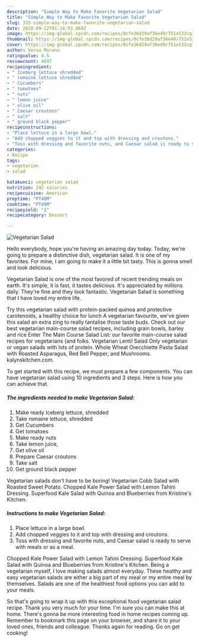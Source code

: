 ```yaml
---
description: "Simple Way to Make Favorite Vegetarian Salad"
title: "Simple Way to Make Favorite Vegetarian Salad"
slug: 333-simple-way-to-make-favorite-vegetarian-salad
date: 2020-09-22T01:14:53.868Z
image: https://img-global.cpcdn.com/recipes/0cfe36d29af36e49/751x532cq70/vegetarian-salad-recipe-main-photo.jpg
thumbnail: https://img-global.cpcdn.com/recipes/0cfe36d29af36e49/751x532cq70/vegetarian-salad-recipe-main-photo.jpg
cover: https://img-global.cpcdn.com/recipes/0cfe36d29af36e49/751x532cq70/vegetarian-salad-recipe-main-photo.jpg
author: Verna Moreno
ratingvalue: 4.5
reviewcount: 4697
recipeingredient:
- " Iceberg lettuce shredded"
- " romaine lettuce shredded"
- " Cucumbers"
- " tomatoes"
- " nuts"
- " lemon juice"
- " olive oil"
- " Caesar croutons"
- " salt"
- " ground black pepper"
recipeinstructions:
- "Place lettuce in a large bowl."
- "Add chopped veggies to it and top with dressing and croutons."
- "Toss with dressing and favorite nuts, and Caesar salad is ready to serve with meals or as a meal."
categories:
- Recipe
tags:
- vegetarian
- salad

katakunci: vegetarian salad 
nutrition: 242 calories
recipecuisine: American
preptime: "PT40M"
cooktime: "PT49M"
recipeyield: "1"
recipecategory: Dessert

---
```



![Vegetarian Salad](https://img-global.cpcdn.com/recipes/0cfe36d29af36e49/751x532cq70/vegetarian-salad-recipe-main-photo.jpg)

Hello everybody, hope you're having an amazing day today. Today, we're going to prepare a distinctive dish, vegetarian salad. It is one of my favorites. For mine, I am going to make it a little bit tasty. This is gonna smell and look delicious.

Vegetarian Salad is one of the most favored of recent trending meals on earth. It's simple, it is fast, it tastes delicious. It's appreciated by millions daily. They're fine and they look fantastic. Vegetarian Salad is something that I have loved my entire life.

Try this vegetarian salad with protein-packed quinoa and protective carotenoids, a healthy choice for lunch A vegetarian favourite, we&#39;ve given this salad an extra zing to really tantalise those taste buds. Check out our best vegetarian main-course salad recipes, including grain bowls, barley and rice Enter The Main Course Salad List: our favorite main-course salad recipes for vegetarians (and folks. Vegetarian Lentil Salad Only vegetarian or vegan salads with lots of protein. Whole Wheat Orecchiette Pasta Salad with Roasted Asparagus, Red Bell Pepper, and Mushrooms. kalynskitchen.com.


To get started with this recipe, we must prepare a few components. You can have vegetarian salad using 10 ingredients and 3 steps. Here is how you can achieve that.

<!--inarticleads1-->

##### The ingredients needed to make Vegetarian Salad:

1. Make ready  Iceberg lettuce, shredded
1. Take  romaine lettuce, shredded
1. Get  Cucumbers
1. Get  tomatoes
1. Make ready  nuts
1. Take  lemon juice,
1. Get  olive oil
1. Prepare  Caesar croutons
1. Take  salt
1. Get  ground black pepper


Vegetarian salads don&#39;t have to be boring! Vegetarian Cobb Salad with Roasted Sweet Potato. Chopped Kale Power Salad with Lemon Tahini Dressing. Superfood Kale Salad with Quinoa and Blueberries from Kristine&#39;s Kitchen. 

<!--inarticleads2-->

##### Instructions to make Vegetarian Salad:

1. Place lettuce in a large bowl.
1. Add chopped veggies to it and top with dressing and croutons.
1. Toss with dressing and favorite nuts, and Caesar salad is ready to serve with meals or as a meal.


Chopped Kale Power Salad with Lemon Tahini Dressing. Superfood Kale Salad with Quinoa and Blueberries from Kristine&#39;s Kitchen. Being a vegetarian myself, I love making salads almost everyday. These healthy and easy vegetarian salads are either a big part of my meal or my entire meal by themselves. Salads are one of the healthiest food options you can add to your meals. 

So that's going to wrap it up with this exceptional food vegetarian salad recipe. Thank you very much for your time. I'm sure you can make this at home. There's gonna be more interesting food in home recipes coming up. Remember to bookmark this page on your browser, and share it to your loved ones, friends and colleague. Thanks again for reading. Go on get cooking!
